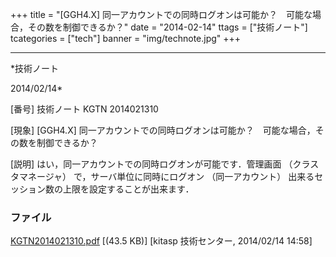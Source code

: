 ﻿+++
title = "[GGH4.X] 同一アカウントでの同時ログオンは可能か？　可能な場合，その数を制御できるか？"
date = "2014-02-14"
ttags = ["技術ノート"]
tcategories = ["tech"]
banner = "img/technote.jpg"
+++

-----------------------------------------------------------------------------------------------------------------------------

*技術ノート

2014/02/14*


[番号]
技術ノート KGTN 2014021310

[現象]
[GGH4.X]
同一アカウントでの同時ログオンは可能か？　可能な場合，その数を制御できるか？

[説明]
はい，同一アカウントでの同時ログオンが可能です．管理画面
（クラスタマネージャ） で，サーバ単位に同時にログオン （同一アカウント）
出来るセッション数の上限を設定することが出来ます．


### ファイル

 
 


[KGTN2014021310.pdf](http://techreport.kitasp.net/attachments/download/1578/KGTN2014021310.pdf)
 [(43.5 KB)] [kitasp 技術センター, 2014/02/14
14:58]


 


 

